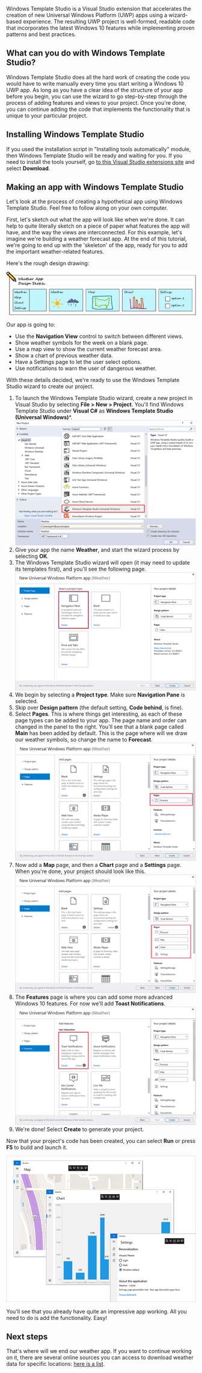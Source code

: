 Windows Template Studio is a Visual Studio extension that accelerates the creation of new Universal Windows Platform (UWP) apps using a wizard-based experience. The resulting UWP project is well-formed, readable code that incorporates the latest Windows 10 features while implementing proven patterns and best practices.

## What can you do with Windows Template Studio?

Windows Template Studio does all the hard work of creating the code you would have to write manually every time you start writing a Windows 10 UWP app. As long as you have a clear idea of the structure of your app before you begin, you can use the wizard to go step-by-step through the process of adding features and views to your project. Once you're done, you can continue adding the code that implements the functionality that is unique to your particular project.

## Installing Windows Template Studio

If you used the installation script in "Installing tools automatically" module, then Windows Template Studio will be ready and waiting for you. If you need to install the tools yourself, go [to this Visual Studio extensions site](https://marketplace.visualstudio.com/items?itemName=WASTeamAccount.WindowsTemplateStudio) and select **Download**.

## Making an app with Windows Template Studio

Let's look at the process of creating a hypothetical app using Windows Template Studio. Feel free to follow along on your own computer.

First, let's sketch out what the app will look like when we're done. It can help to quite literally sketch on a piece of paper what features the app will have, and the way the views are interconnected. For this example, let's imagine we're building a weather forecast app. At the end of this tutorial, we're going to end up with the 'skeleton' of the app, ready for you to add the important weather-related features.

Here's the rough design drawing:

![Application screenshot](../media/weather.png)

Our app is going to:

* Use the **Navigation View** control to switch between different views.
* Show weather symbols for the week on a blank page.
* Use a map view to show the current weather forecast area.
* Show a chart of previous weather data.
* Have a Settings page to let the user select options.
* Use notifications to warn the user of dangerous weather.

With these details decided, we're ready to use the Windows Template Studio wizard to create our project.

1. To launch the Windows Template Studio wizard, create a new project in Visual Studio by selecting **File > New  > Project**. You'll find Windows Template Studio under **Visual C#** as **Windows Template Studio (Universal Windows)***. 
    ![Application screenshot](../media/wts1.png)
1. Give your app the name **Weather**, and start the wizard process by selecting **OK**.
1. The Windows Template Studio wizard will open (it may need to update its templates first), and you'll see the following page. 
     ![Application screenshot](../media/wts2.png)
1. We begin by selecting a **Project type**. Make sure **Navigation Pane** is selected.
1. Skip over **Design pattern** (the default setting, **Code behind**, is fine). 
1. Select **Pages**. This is where things get interesting, as each of these page types can be added to your app. The page name and order can changed in the panel to the right. You'll see that a blank page called **Main** has been added by default. This is the page where will we draw our weather symbols, so change the name to **Forecast**. 
      ![Application screenshot](../media/wts3.png)
1. Now add a **Map** page, and then a **Chart** page and a **Settings** page. When you're done, your project should look like this.
       ![Application screenshot](../media/wts4.png)
1. The **Features** page is where you can add some more advanced Windows 10 features. For now we'll add **Toast Notifications**.
      ![Application screenshot](../media/wtstoast.png)
1. We're done! Select **Create** to generate your project.

Now that your project's code has been created, you can select **Run** or press **F5** to build and launch it.

![Application screenshot](../media/wts5.png)

You'll see that you already have quite an impressive app working. All you need to do is add the functionality. Easy!

## Next steps

That's where will we end our weather app. If you want to continue working on it, there are several online sources you can access to download weather data for specific locations: [here is a list](https://www.programmableweb.com/news/top-10-weather-apis/analysis/2014/11/13).
